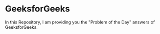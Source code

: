 # GeeksforGeeks
In this Repository, I am providing you the "Problem of the Day" answers of GeeksforGeeks.
